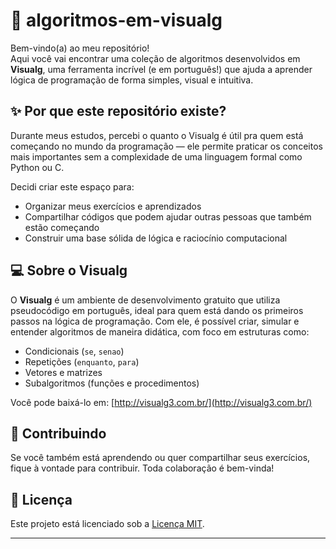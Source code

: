 # 📘 algoritmos-em-visualg

Bem-vindo(a) ao meu repositório!  
Aqui você vai encontrar uma coleção de algoritmos desenvolvidos em **Visualg**, uma ferramenta incrível (e em português!) que ajuda a aprender lógica de programação de forma simples, visual e intuitiva.

## ✨ Por que este repositório existe?

Durante meus estudos, percebi o quanto o Visualg é útil pra quem está começando no mundo da programação — ele permite praticar os conceitos mais importantes sem a complexidade de uma linguagem formal como Python ou C.  

Decidi criar este espaço para:
- Organizar meus exercícios e aprendizados
- Compartilhar códigos que podem ajudar outras pessoas que também estão começando
- Construir uma base sólida de lógica e raciocínio computacional

## 💻 Sobre o Visualg

O **Visualg** é um ambiente de desenvolvimento gratuito que utiliza pseudocódigo em português, ideal para quem está dando os primeiros passos na lógica de programação. Com ele, é possível criar, simular e entender algoritmos de maneira didática, com foco em estruturas como:

- Condicionais (`se`, `senao`)
- Repetições (`enquanto`, `para`)
- Vetores e matrizes
- Subalgoritmos (funções e procedimentos)

Você pode baixá-lo em: [http://visualg3.com.br/](http://visualg3.com.br/)

## 🤝 Contribuindo

Se você também está aprendendo ou quer compartilhar seus exercícios, fique à vontade para contribuir. Toda colaboração é bem-vinda!

## 📝 Licença

Este projeto está licenciado sob a [Licença MIT](./LICENSE).

---
